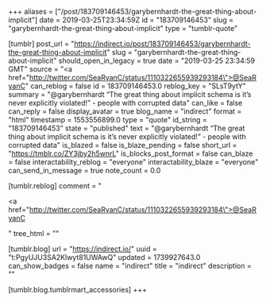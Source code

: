 +++
aliases = ["/post/183709146453/garybernhardt-the-great-thing-about-implicit"]
date = 2019-03-25T23:34:59Z
id = "183709146453"
slug = "garybernhardt-the-great-thing-about-implicit"
type = "tumblr-quote"

[tumblr]
post_url = "https://indirect.io/post/183709146453/garybernhardt-the-great-thing-about-implicit"
slug = "garybernhardt-the-great-thing-about-implicit"
should_open_in_legacy = true
date = "2019-03-25 23:34:59 GMT"
source = "<a href=\"http://twitter.com/SeaRyanC/status/1110322655939293184\">@SeaRyanC</a>"
can_reblog = false
id = 183709146453.0
reblog_key = "SLsT9ytY"
summary = "@garybernhardt “The great thing about implicit schema is it’s never explicitly violated!” - people with corrupted data"
can_like = false
can_reply = false
display_avatar = true
blog_name = "indirect"
format = "html"
timestamp = 1553556899.0
type = "quote"
id_string = "183709146453"
state = "published"
text = "@garybernhardt &ldquo;The great thing about implicit schema is it&rsquo;s never explicitly violated!&rdquo; - people with corrupted data"
is_blazed = false
is_blaze_pending = false
short_url = "https://tmblr.co/ZY3jby2h5wnrL"
is_blocks_post_format = false
can_blaze = false
interactability_reblog = "everyone"
interactability_blaze = "everyone"
can_send_in_message = true
note_count = 0.0

[tumblr.reblog]
comment = "<p><a href=\"http://twitter.com/SeaRyanC/status/1110322655939293184\">@SeaRyanC</a></p>"
tree_html = ""

[tumblr.blog]
url = "https://indirect.io/"
uuid = "t:PgyUJU3SA2Klwyt81UWAwQ"
updated = 1739927643.0
can_show_badges = false
name = "indirect"
title = "indirect"
description = ""

[tumblr.blog.tumblrmart_accessories]
+++
